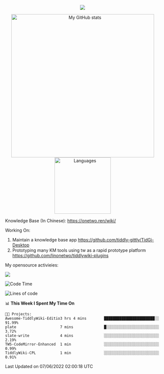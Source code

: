 <a href="https://github.com/linonetwo">
    <p align="center">
        <img src="https://github-profile-trophy.vercel.app/?username=linonetwo&column=7&theme=onedark"/>
    </p>
</a>
<a align="center" href="https://github.com/linonetwo">
  <p align="center">
    <img src="https://github-readme-stats.vercel.app/api?username=linonetwo&show_icons=true&count_private=true" alt="My GitHub stats" width="465"/>
    <img src="https://github-readme-stats.vercel.app/api/top-langs/?username=linonetwo&layout=compact&langs_count=10" alt="Languages" height="183">
  </p>
</a>

Knowledge Base (In Chinese): https://onetwo.ren/wiki/

Working On: 

1. Maintain a knowledge base app https://github.com/tiddly-gittly/TidGi-Desktop
1. Prototyping many KM tools using tw as a rapid prototype platform https://github.com/linonetwo/tiddlywiki-plugins

My opensource activieies:

![](https://visitor-badge.glitch.me/badge?page_id=linonetwo.linonetwo)

<!--START_SECTION:waka-->
![Code Time](http://img.shields.io/badge/Code%20Time-0%20secs-blue)

![Lines of code](https://img.shields.io/badge/From%20Hello%20World%20I%27ve%20Written-2%20Million%20lines%20of%20code-blue)

📊 **This Week I Spent My Time On** 

```text
🐱‍💻 Projects: 
Awesome-TiddlyWiki-Editio3 hrs 4 mins        ███████████████████████░░   91.99% 
plate                    7 mins              █░░░░░░░░░░░░░░░░░░░░░░░░   3.72% 
slate-write              4 mins              ░░░░░░░░░░░░░░░░░░░░░░░░░   2.19% 
TW5-CodeMirror-Enhanced  1 min               ░░░░░░░░░░░░░░░░░░░░░░░░░   0.99% 
TiddlyWiki-CPL           1 min               ░░░░░░░░░░░░░░░░░░░░░░░░░   0.91%

```


 Last Updated on 07/06/2022 02:00:18 UTC
<!--END_SECTION:waka-->
